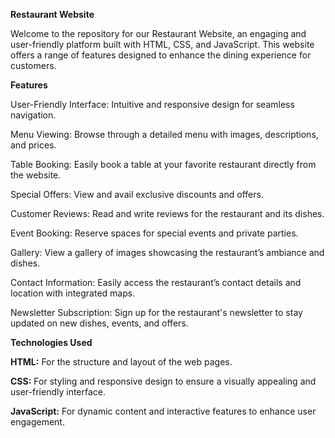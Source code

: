 **Restaurant Website**

Welcome to the repository for our Restaurant Website, an engaging and user-friendly platform built with HTML, CSS, and JavaScript. This website offers a range of features designed to enhance the dining experience for customers.

**Features**

User-Friendly Interface: Intuitive and responsive design for seamless navigation.

Menu Viewing: Browse through a detailed menu with images, descriptions, and prices.

Table Booking: Easily book a table at your favorite restaurant directly from the website.

Special Offers: View and avail exclusive discounts and offers.

Customer Reviews: Read and write reviews for the restaurant and its dishes.

Event Booking: Reserve spaces for special events and private parties.


Gallery: View a gallery of images showcasing the restaurant’s ambiance and dishes.

Contact Information: Easily access the restaurant’s contact details and location with integrated maps.

Newsletter Subscription: Sign up for the restaurant's newsletter to stay updated on new dishes, events, and offers.

**Technologies Used**

**HTML:** For the structure and layout of the web pages.

**CSS:** For styling and responsive design to ensure a visually appealing and user-friendly interface.

**JavaScript:** For dynamic content and interactive features to enhance user engagement.
